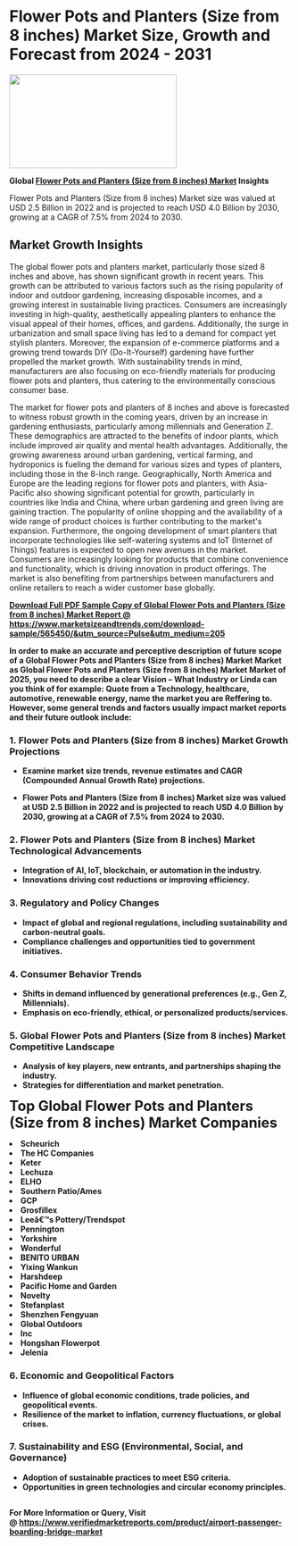 <H1>Flower Pots and Planters (Size from 8 inches) Market Size, Growth and Forecast from 2024 - 2031</H1><img class="aligncenter size-medium wp-image-584254" src="https://thirdeyenews.in/wp-content/uploads/2024/09/Global-Market-Research-300x168.jpeg" alt="" width="300" height="168" /><p><strong>Global&nbsp;<a href="https://www.marketsizeandtrends.com/download-sample/565450/&amp;utm_source=Pulse&amp;utm_medium=205">Flower Pots and Planters (Size from 8 inches) Market</a> Insights</strong></p><p>Flower Pots and Planters (Size from 8 inches) Market size was valued at USD 2.5 Billion in 2022 and is projected to reach USD 4.0 Billion by 2030, growing at a CAGR of 7.5% from 2024 to 2030.</p><p><h2>Market Growth Insights</h2> <p>The global flower pots and planters market, particularly those sized 8 inches and above, has shown significant growth in recent years. This growth can be attributed to various factors such as the rising popularity of indoor and outdoor gardening, increasing disposable incomes, and a growing interest in sustainable living practices. Consumers are increasingly investing in high-quality, aesthetically appealing planters to enhance the visual appeal of their homes, offices, and gardens. Additionally, the surge in urbanization and small space living has led to a demand for compact yet stylish planters. Moreover, the expansion of e-commerce platforms and a growing trend towards DIY (Do-It-Yourself) gardening have further propelled the market growth. With sustainability trends in mind, manufacturers are also focusing on eco-friendly materials for producing flower pots and planters, thus catering to the environmentally conscious consumer base.</p> <p><strong><a href="#"></a></strong></p> <p>The market for flower pots and planters of 8 inches and above is forecasted to witness robust growth in the coming years, driven by an increase in gardening enthusiasts, particularly among millennials and Generation Z. These demographics are attracted to the benefits of indoor plants, which include improved air quality and mental health advantages. Additionally, the growing awareness around urban gardening, vertical farming, and hydroponics is fueling the demand for various sizes and types of planters, including those in the 8-inch range. Geographically, North America and Europe are the leading regions for flower pots and planters, with Asia-Pacific also showing significant potential for growth, particularly in countries like India and China, where urban gardening and green living are gaining traction. The popularity of online shopping and the availability of a wide range of product choices is further contributing to the market's expansion. Furthermore, the ongoing development of smart planters that incorporate technologies like self-watering systems and IoT (Internet of Things) features is expected to open new avenues in the market. Consumers are increasingly looking for products that combine convenience and functionality, which is driving innovation in product offerings. The market is also benefiting from partnerships between manufacturers and online retailers to reach a wider customer base globally.</p> <p><strong><a href="#"></p><p><span class=""><strong>Download Full PDF Sample Copy of Global Flower Pots and Planters (Size from 8 inches) Market Report</strong> @ <a href="https://www.marketsizeandtrends.com/download-sample/565450/&amp;utm_source=Pulse&amp;utm_medium=205" target="_blank">https://www.marketsizeandtrends.com/download-sample/565450/&amp;utm_source=Pulse&amp;utm_medium=205</a></span></p><p>In order to make an accurate and perceptive description of future scope of a Global&nbsp;Flower Pots and Planters (Size from 8 inches) Market Market as Global&nbsp;Flower Pots and Planters (Size from 8 inches) Market Market of 2025, you need to describe a clear Vision &ndash; What Industry or Linda can you think of for example: Quote from a Technology, healthcare, automotive, renewable energy, name the market you are Reffering to. However, some general trends and factors usually impact market reports and their future outlook include:</p><h3>1.&nbsp;<strong>Flower Pots and Planters (Size from 8 inches) Market Growth Projections</strong></h3><ul><li>Examine market size trends, revenue estimates and CAGR (Compounded Annual Growth Rate) projections.</li><li><p>Flower Pots and Planters (Size from 8 inches) Market size was valued at USD 2.5 Billion in 2022 and is projected to reach USD 4.0 Billion by 2030, growing at a CAGR of 7.5% from 2024 to 2030.</p></li></ul><h3>2.&nbsp;<strong>Flower Pots and Planters (Size from 8 inches) Market Technological Advancements</strong></h3><ul><li>Integration of AI, IoT, blockchain, or automation in the industry.</li><li>Innovations driving cost reductions or improving efficiency.</li></ul><h3>3.&nbsp;<strong>Regulatory and Policy Changes</strong></h3><ul><li>Impact of global and regional regulations, including sustainability and carbon-neutral goals.</li><li>Compliance challenges and opportunities tied to government initiatives.</li></ul><h3>4.&nbsp;<strong>Consumer Behavior Trends</strong></h3><ul><li>Shifts in demand influenced by generational preferences (e.g., Gen Z, Millennials).</li><li>Emphasis on eco-friendly, ethical, or personalized products/services.</li></ul><h3>5.&nbsp;<strong>Global Flower Pots and Planters (Size from 8 inches) Market Competitive Landscape</strong></h3><ul><li>Analysis of key players, new entrants, and partnerships shaping the industry.</li><li>Strategies for differentiation and market penetration.</li></ul><p data-pm-slice="1 1 []"><span style="color: inherit; font-family: inherit; font-size: 25px;">Top Global Flower Pots and Planters (Size from 8 inches) Market Companies</span></p><div class="" data-test-id=""><p><li>Scheurich</li><li> The HC Companies</li><li> Keter</li><li> Lechuza</li><li> ELHO</li><li> Southern Patio/Ames</li><li> GCP</li><li> Grosfillex</li><li> Leeâ€™s Pottery/Trendspot</li><li> Pennington</li><li> Yorkshire</li><li> Wonderful</li><li> BENITO URBAN</li><li> Yixing Wankun</li><li> Harshdeep</li><li> Pacific Home and Garden</li><li> Novelty</li><li> Stefanplast</li><li> Shenzhen Fengyuan</li><li> Global Outdoors</li><li> Inc</li><li> Hongshan Flowerpot</li><li> Jelenia</li></p></div><h3>6.&nbsp;<strong>Economic and Geopolitical Factors</strong></h3><ul><li>Influence of global economic conditions, trade policies, and geopolitical events.</li><li>Resilience of the market to inflation, currency fluctuations, or global crises.</li></ul><h3>7.&nbsp;<strong>Sustainability and ESG (Environmental, Social, and Governance)</strong></h3><ul><li>Adoption of sustainable practices to meet ESG criteria.</li><li>Opportunities in green technologies and circular economy principles.</li></ul><h2><strong style="font-size: 14px;">For More Information or Query, Visit @&nbsp;</strong><a style="background-color: #ffffff; font-size: 14px;" href="https://www.marketsizeandtrends.com/report/flower-pots-and-planters-size-from-8-inches-market/" target="_blank">https://www.verifiedmarketreports.com/product/airport-passenger-boarding-bridge-market</a></h2>
